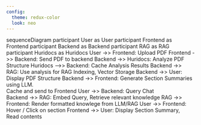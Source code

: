 ```yaml
---
config:
  theme: redux-color
  look: neo
---
```

sequenceDiagram
  participant User as User
  participant Frontend as Frontend
  participant Backend as Backend
  participant RAG as RAG
  participant Huridocs as Huridocs
  User ->> Frontend: Upload PDF
  Frontend ->> Backend: Send PDF to backend
  Backend ->> Huridocs: Analyze PDF Structure
  Huridocs -->> Backend: Cache Analysis Results
  Backend ->> RAG: Use analysis for RAG Indexing, Vector Storage
  Backend ->> User: Display PDF Structure
  Backend ->> Frontend: Generate Section Summaries using LLM. <br>Cache and send to Frontend
  User ->> Backend: Query Chat <br>
  Backend ->> RAG: Embed Query, Retrieve relevant knowledge
  RAG ->> Frontend: Render formatted knowlege from LLM/RAG
  User ->> Frontend: Hover / Click on section
  Frontend ->> User: Display Section Summary,<br>Read contents
